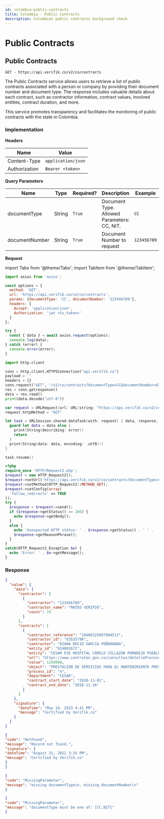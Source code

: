 ```yaml
---
id: colombia-public-contracts
title: Colombia - Public Contracts
description: Colombian public contracts background check
---
```


# Public Contracts

## Public Contracts

`GET - https://api.verifik.co/v2/co/contracts`

The Public Contracts service allows users to retrieve a list of public contracts associated with a person or company by providing their document number and document type. The response includes valuable details about each contract, such as contractor information, contract values, involved entities, contract duration, and more.

This service promotes transparency and facilitates the monitoring of public contracts with the state in Colombia.

### Implementation

**Headers**

| Name          | Value              |
| ------------- | ------------------ |
| Content-Type  | `application/json` |
| Authorization | `Bearer <token>`   |

**Query Parameters**

<table><thead><tr><th width="185">Name</th><th width="85">Type</th><th width="112">Required?</th><th width="227">Description</th><th>Example</th></tr></thead><tbody><tr><td>documentType</td><td>String</td><td><code>True</code></td><td>Document Type. Allowed Parameters: CC, NIT.</td><td><code>CC</code></td></tr><tr><td>documentNumber</td><td>String</td><td><code>True</code></td><td>Document Number to request</td><td><code>123456789</code></td></tr></tbody></table>

**Request**

import Tabs from '@theme/Tabs';
import TabItem from '@theme/TabItem';

<Tabs>
<TabItem value="javascript" label="JavaScript">

```javascript
import axios from 'axios';

const options = {
  method: 'GET',
  url: 'https://api.verifik.co/v2/co/contracts',
  params: {documentType: 'CC', documentNumber: '123456789'},
  headers: {
    Accept: 'application/json',
    Authorization: 'jwt <tu_token>'
  }
};

try {
  const { data } = await axios.request(options);
  console.log(data);
} catch (error) {
  console.error(error);
}
```

</TabItem>
<TabItem value="python" label="Python">

```python
import http.client

conn = http.client.HTTPSConnection("api.verifik.co")
payload = ''
headers = {}
conn.request("GET", "/v2/co/contracts?documentType=CC&documentNumber=63535790", payload, headers)
res = conn.getresponse()
data = res.read()
print(data.decode("utf-8"))
```

</TabItem>
<TabItem value="swift" label="Swift">

```swift
var request = URLRequest(url: URL(string: "https://api.verifik.co/v2/co/contracts?documentType=CC&documentNumber=63535790")!,timeoutInterval: Double.infinity)
request.httpMethod = "GET"

let task = URLSession.shared.dataTask(with: request) { data, response, error in 
  guard let data = data else {
    print(String(describing: error))
    return
  }
  print(String(data: data, encoding: .utf8)!)
}

task.resume()

```

</TabItem>
<TabItem value="php" label="PHP">

```php
<?php
require_once 'HTTP/Request2.php';
$request = new HTTP_Request2();
$request->setUrl('https://api.verifik.co/v2/co/contracts?documentType=CC&documentNumber=63535790');
$request->setMethod(HTTP_Request2::METHOD_GET);
$request->setConfig(array(
  'follow_redirects' => TRUE
));
try {
  $response = $request->send();
  if ($response->getStatus() == 200) {
    echo $response->getBody();
  }
  else {
    echo 'Unexpected HTTP status: ' . $response->getStatus() . ' ' .
    $response->getReasonPhrase();
  }
}
catch(HTTP_Request2_Exception $e) {
  echo 'Error: ' . $e->getMessage();
}
```

</TabItem>
</Tabs>

### **Response**

<Tabs>
<TabItem value="200" label="200">

```json
{
  "value": {
    "data": {
      "contractor": [
        {
          "contractor": "123456789",
          "contractor_name": "MATEO VERIFIK",
          "count": 19
        }
      ],
      "contracts": [
        {
          "contractor_reference": "18486325807904513",
          "contractor_id": "63535790",
          "contractor": "DIANA ROCIO GARCIA PEÑARANDA",
          "entity_id": "824002672",
          "entity": "CESAR ESE HOSPITAL CAMILO VILLAZON PUMAREJO PUEBLO BELLO",
          "url": "https://www.contratos.gov.co/consultas/detalleProceso.do?numConstancia=18-4-8632580",
          "value": 1250000,
          "object": "PRESTACION DE SERVICIOS PARA EL MANTENIMIENTO PREVENTIVO PLANIFICADO Y CORRECTIVO DE LOS EQUIPOS BIOMEDICOS DE LAS DISTINTAS AREAS DE LA ESE HOSPITAL CAMILO VILLAZON PUMAREJO DE PUEBLO BELLO  CESAR",
          "process_id": "4",
          "department": "CESAR",
          "contract_start_date": "2018-11-01",
          "contract_end_date": "2018-11-16"
        }
      ]
    },
    "signature": {
      "dateTime": "May 24, 2023 4:41 PM",
      "message": "Certified by Verifik.co"
    }
  }
}
```

</TabItem>
<TabItem value="404" label="404">

```json
{
"code": "NotFound",
"message": "Record not found.",
"signature": {
"dateTime": "August 31, 2022 3:24 PM",
"message": "Certified by Verifik.co"
}
}
```

</TabItem>
<TabItem value="409-1" label="409 (Missing Parameters)">

```json
{
"code": "MissingParameter",
"message": "missing documentType\n. missing documentNumber\n"
}
```

</TabItem>
<TabItem value="409-2" label="409 (Invalid Document Type)">

```json
{
"code": "MissingParameter",
"message": "documentType must be one of: [CC,NIT]"
}
```

</TabItem>
</Tabs>
